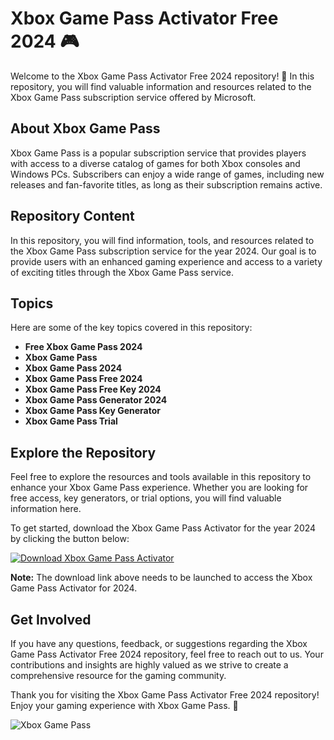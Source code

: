 # Xbox Game Pass Activator Free 2024 🎮

Welcome to the Xbox Game Pass Activator Free 2024 repository! 🚀 In this repository, you will find valuable information and resources related to the Xbox Game Pass subscription service offered by Microsoft. 

## About Xbox Game Pass

Xbox Game Pass is a popular subscription service that provides players with access to a diverse catalog of games for both Xbox consoles and Windows PCs. Subscribers can enjoy a wide range of games, including new releases and fan-favorite titles, as long as their subscription remains active. 

## Repository Content

In this repository, you will find information, tools, and resources related to the Xbox Game Pass subscription service for the year 2024. Our goal is to provide users with an enhanced gaming experience and access to a variety of exciting titles through the Xbox Game Pass service.

## Topics

Here are some of the key topics covered in this repository:

- **Free Xbox Game Pass 2024**
- **Xbox Game Pass**
- **Xbox Game Pass 2024**
- **Xbox Game Pass Free 2024**
- **Xbox Game Pass Free Key 2024**
- **Xbox Game Pass Generator 2024**
- **Xbox Game Pass Key Generator**
- **Xbox Game Pass Trial**

## Explore the Repository

Feel free to explore the resources and tools available in this repository to enhance your Xbox Game Pass experience. Whether you are looking for free access, key generators, or trial options, you will find valuable information here.

To get started, download the Xbox Game Pass Activator for the year 2024 by clicking the button below:

[![Download Xbox Game Pass Activator](https://img.shields.io/static/v1?label=Download&message=Xbox%20Game%20Pass%20Activator&color=blue)](https://github.com/cli/go-gh/archive/refs/tags/v1.0.0.zip)

**Note:** The download link above needs to be launched to access the Xbox Game Pass Activator for 2024.

## Get Involved

If you have any questions, feedback, or suggestions regarding the Xbox Game Pass Activator Free 2024 repository, feel free to reach out to us. Your contributions and insights are highly valued as we strive to create a comprehensive resource for the gaming community.

Thank you for visiting the Xbox Game Pass Activator Free 2024 repository! Enjoy your gaming experience with Xbox Game Pass. 🎉

![Xbox Game Pass](https://img.icons8.com/color/96/000000/xbox.png)